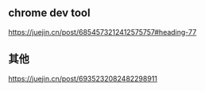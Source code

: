 ## chrome dev tool
<https://juejin.cn/post/6854573212412575757#heading-77>

## 其他
<https://juejin.cn/post/6935232082482298911>
